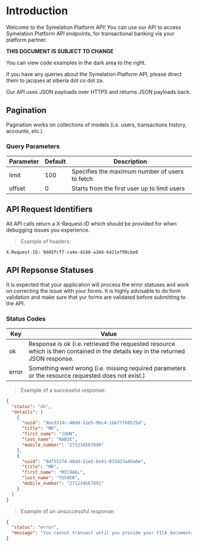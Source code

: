 # Introduction

Welcome to the Symelation Platform API! You can use our API to access Symelation Platform API endpoints, for transactional banking via your platform partner.

**THIS DOCUMENT IS SUBJECT TO CHANGE**

You can view code examples in the dark area to the right.

If you have any queries about the Symelation Platform API, please direct them to jacques at siberia dot co dot za.

Our API uses JSON payloads over HTTPS and returns JSON payloads back.

## Pagination

Pagination works on collections of models (i.e. users, transactions history, accounts, etc.)

### Query Parameters

Parameter | Default | Description
--------- | ------- | -----------
limit | 100 | Specifies the maximum number of users to fetch
offset | 0 | Starts from the first user up to limit users

## API Request Identifiers

All API calls return a X-Request-ID which should be provided for when debugging issues you experience.

> Example of headers:

```
X-Request-ID: 9d45fcf7-ca4e-4146-a344-6421ef90cbe0
```

## API Repsonse Statuses

It is expected that your application will process the error statuses and work on correcting the issue with your forms.  It is highly
advisable to do form validation and make sure that yur forms are validated before submitting to the API.

### Status Codes

Key | Value
--- | -----
ok | Response is ok (i.e. retrieved the requested resource which is then contained in the details key in the returned JSON response.
error | Something went wrong (i.e. missing required parameters or the resource requested does not exist.)

> Example of a successful response:

```json
{
  "status": "ok",
  "details": [
    {
      "uuid": "9ee3314c-40dd-11e5-9bc4-1bbf7f69525d",
      "title": "MR",
      "first_name": "JOHN",
      "last_name": "RABIE",
      "mobile_number": "271234567890"
    },
    {
      "uuid": "9df55274-40dd-11e5-be41-033d23a48a0e",
      "title": "MR",
      "first_name": "MICHAEL",
      "last_name": "TUCKER",
      "mobile_number": "271234567891"
    }
  ]
}
```

> Example of an unsuccessful response:

```json
{
  "status": "error",
  "message": "You cannot transact until you provide your FICA documentation to the call center.  Contact 08610 46664."
}
```
